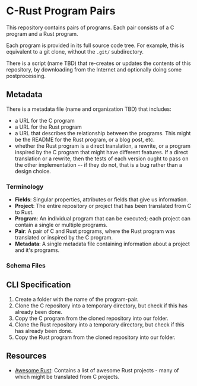 # C-Rust Program Pairs

This repository contains pairs of programs.
Each pair consists of a C program and a Rust program.

Each program is provided in its full source code tree.  For example, this is equivalent to a git clone, without the `.git/` subdirectory.

There is a script (name TBD) that re-creates or updates the contents of this repository, by downloading from the Internet and optionally doing some postprocessing.

## Metadata

There is a metadata file (name and organization TBD) that includes:

- a URL for the C program
- a URL for the Rust program
- a URL that describes the relationship between the programs.  This might be the README for the Rust program, or a blog post, etc.
- whether the Rust program is a direct translation, a rewrite, or a program inspired by the C program that might have different features.  If a direct translation or a rewrite, then the tests of each version ought to pass on the other implementation -- if they do not, that is a bug rather than a design choice.

### Terminology

- **Fields**: Singular properties, attributes or fields that give us information.
- **Project**: The entire repository or project that has been translated from C to Rust.
- **Program**: An individual program that can be executed; each project can contain a single or multiple programs.
- **Pair**: A pair of C and Rust programs, where the Rust program was translated or inspired by the C program.
- **Metadata**: A single metadata file containing information about a project and it's programs.

### Schema Files

## CLI Specification

1. Create a folder with the name of the program-pair.
2. Clone the C repository into a temporary directory, but check if this has already been done.
3. Copy the C program from the cloned repository into our folder.
4. Clone the Rust repository into a temporary directory, but check if this has already been done.
5. Copy the Rust program from the cloned repository into our folder.

## Resources

- [Awesome Rust](https://github.com/rust-unofficial/awesome-rust): Contains a list of awesome Rust projects - many of which might be translated from C projects.

